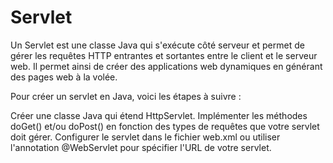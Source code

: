 # Servlet

Un Servlet est une classe Java qui s'exécute côté serveur et permet de gérer les requêtes HTTP entrantes et sortantes entre le client et le serveur web. Il permet ainsi de créer des applications web dynamiques en générant des pages web à la volée.

Pour créer un servlet en Java, voici les étapes à suivre :

Créer une classe Java qui étend HttpServlet.
Implémenter les méthodes doGet() et/ou doPost() en fonction des types de requêtes que votre servlet doit gérer.
Configurer le servlet dans le fichier web.xml ou utiliser l'annotation @WebServlet pour spécifier l'URL de votre servlet.
